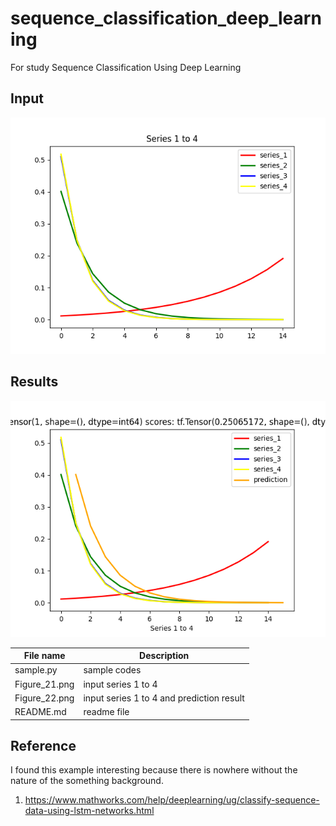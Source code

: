 # sequence_classification_deep_learning
For study Sequence Classification Using Deep Learning

## Input ##

![Alt text](https://github.com/jkaewprateep/sequence_classification_deep_learning/blob/main/Figure_21.png "input")

## Results ##

![Alt text](https://github.com/jkaewprateep/sequence_classification_deep_learning/blob/main/Figure_22.png "result")

| File name | Description |
--- | --- |
| sample.py | sample codes |
| Figure_21.png | input series 1 to 4 |
| Figure_22.png | input series 1 to 4 and prediction result |
| README.md | readme file |

## Reference ##

I found this example interesting because there is nowhere without the nature of the something background.

1. https://www.mathworks.com/help/deeplearning/ug/classify-sequence-data-using-lstm-networks.html

